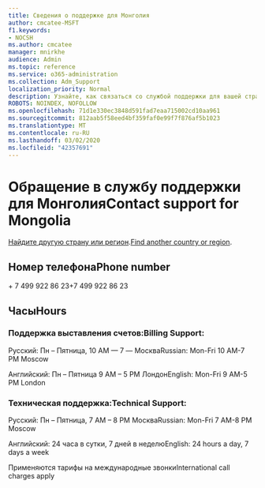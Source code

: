 ```yaml
---
title: Сведения о поддержке для Монголия
author: cmcatee-MSFT
f1.keywords:
- NOCSH
ms.author: cmcatee
manager: mnirkhe
audience: Admin
ms.topic: reference
ms.service: o365-administration
ms.collection: Adm_Support
localization_priority: Normal
description: Узнайте, как связаться со службой поддержки для вашей страны или региона.
ROBOTS: NOINDEX, NOFOLLOW
ms.openlocfilehash: 71d1e330ec3848d591fad7eaa715002cd10aa961
ms.sourcegitcommit: 812aab5f58eed4bf359faf0e99f7f876af5b1023
ms.translationtype: MT
ms.contentlocale: ru-RU
ms.lasthandoff: 03/02/2020
ms.locfileid: "42357691"
---
```

# <a name="contact-support-for-mongolia"></a><span data-ttu-id="e65ee-103">Обращение в службу поддержки для Монголия</span><span class="sxs-lookup"><span data-stu-id="e65ee-103">Contact support for Mongolia</span></span>

<span data-ttu-id="e65ee-104">[Найдите другую страну или регион](../contact-support-for-business-products.md).</span><span class="sxs-lookup"><span data-stu-id="e65ee-104">[Find another country or region](../contact-support-for-business-products.md).</span></span>

## <a name="phone-number"></a><span data-ttu-id="e65ee-105">Номер телефона</span><span class="sxs-lookup"><span data-stu-id="e65ee-105">Phone number</span></span>
<span data-ttu-id="e65ee-106">+ 7 499 922 86 23</span><span class="sxs-lookup"><span data-stu-id="e65ee-106">+7 499 922 86 23</span></span>

## <a name="hours"></a><span data-ttu-id="e65ee-107">Часы</span><span class="sxs-lookup"><span data-stu-id="e65ee-107">Hours</span></span>
### <a name="billing-support"></a><span data-ttu-id="e65ee-108">Поддержка выставления счетов:</span><span class="sxs-lookup"><span data-stu-id="e65ee-108">Billing Support:</span></span>

<span data-ttu-id="e65ee-109">Русский: Пн – Пятница, 10 AM — 7 — Москва</span><span class="sxs-lookup"><span data-stu-id="e65ee-109">Russian: Mon-Fri 10 AM-7 PM Moscow</span></span>

<span data-ttu-id="e65ee-110">Английский: Пн – Пятница 9 AM – 5 PM Лондон</span><span class="sxs-lookup"><span data-stu-id="e65ee-110">English: Mon-Fri 9 AM-5 PM London</span></span>

### <a name="technical-support"></a><span data-ttu-id="e65ee-111">Техническая поддержка:</span><span class="sxs-lookup"><span data-stu-id="e65ee-111">Technical Support:</span></span>

<span data-ttu-id="e65ee-112">Русский: Пн – Пятница, 7 AM – 8 PM Москва</span><span class="sxs-lookup"><span data-stu-id="e65ee-112">Russian: Mon-Fri 7 AM-8 PM Moscow</span></span>

<span data-ttu-id="e65ee-113">Английский: 24 часа в сутки, 7 дней в неделю</span><span class="sxs-lookup"><span data-stu-id="e65ee-113">English: 24 hours a day, 7 days a week</span></span>

<span data-ttu-id="e65ee-114">Применяются тарифы на международные звонки</span><span class="sxs-lookup"><span data-stu-id="e65ee-114">International call charges apply</span></span>
